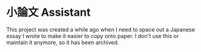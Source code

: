 # 小論文 Assistant

This project was created a while ago when I need to space out a Japanese essay I wrote to make it easier to copy onto paper. I don't use this or maintain it anymore, so it has been archived.
